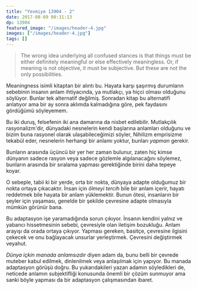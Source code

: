 ```yaml
---
title: "Yevmiye 13904 - 2"
date: 2017-08-09 00:31:13
dp: 13904
featured_image: "/images/header-4.jpg"
images: ["/images/header-4.jpg"]
tags: []
---
```


> The wrong idea underlying all confused stances is that things must be either
> definitely meaningful or else effectively meaningless. Or, if meaning is not
> objective, it must be subjective. But these are not the only possibilities.

Meaningness isimli kitaptan bir alıntı bu. Hayata karşı şaşırmış durumların
sebebinin insanın anlam ihtiyacında, ya mutlakçı, ya hiçci olması olduğunu
söylüyor. Bunlar tek alternatif değilmiş. Sonradan kitap bu alternatifi
anlatıyor ama bir ay sonra aklımda kalmadığına göre, pek faydasını gördüğümü
söyleyemem.

Bu iki duruş, felsefenin iki ana damarına da nisbet edilebilir. Mutlakçılık
rasyonalizm'dir, dünyadaki nesnelerin kendi başlarına anlamları olduğunu ve
bizim buna rasyonel olarak ulaşabileceğimizi söyler, Nihilizm emprisizme tekabül
eder, nesnelerin herhangi bir anlamı yoktur, bunları *yapman* gerekir.

Bunların arasında üçüncü bir yer her zaman bulunur, zaten hiç kimse dünyanın
sadece rasyon veya sadece gözlemle algılanacağını söylemez, bunların arasında
bir sıralama yapması gerektiğinde birini daha tepeye koyar.

O sebeple, tabii ki bir yerde, orta bir nokta, dünyaya adapte olduğumuz bir
nokta ortaya çıkacaktır. İnsan için *ölmeyi tercih* bile bir anlam içerir,
hayatı reddetmek bile hayata bir anlam yüklemektir. Bunun ötesi, insanların bir
şeyler için yaşaması, genelde bir şekilde çevresine adapte olmasıyla mümkün
görünür bana.

Bu adaptasyon işe yaramadığında sorun çıkıyor. İnsanın kendini yalnız ve yabancı
hissetmesinin sebebi, çevresiyle olan iletişim bozukluğu. Anlam arayışı da orada
ortaya çıkıyor. Yapması gereken, basitçe, çevresine ilgisini çekecek ve onu
bağlayacak unsurlar yerleştirmek. Çevresini değiştirmek veyahut.

*Dünya içkin manada anlamsızdır* diyen adam da, bunu belli bir çevrede muteber
kabul edilmek, dinlenilmek veya anlaşılmak için yapıyor. Bu manada adaptasyon
görüşü doğru. Bu yukarıdakileri yazan adamın söyledikleri de, neticede anlamın
subjektifliği konusunda önemli bir çözüm sunmuyor ama sanki böyle yapması da bir
adaptasyon çalışmasından ibaret.
    

